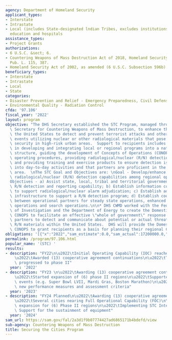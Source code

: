 ```yaml
---
agency: Department of Homeland Security
applicant_types:
- Interstate
- Intrastate
- Local (includes State-designated lndian Tribes, excludes institutions of higher
  education and hospitals
assistance_types:
- Project Grants
authorizations:
- 6 U.S.C. &sect; 6.
- Countering Weapons of Mass Destruction Act of 2018, Homeland Security Act of 2002.
  Pub. L. 115, 387.
- Homeland Security Act of 2002, as amended (6 U.S.C. Subsection 596b)., 1928.
beneficiary_types:
- Interstate
- Intrastate
- Local
- State
categories:
- Disaster Prevention and Relief - Emergency Preparedness, Civil Defense
- Environmental Quality - Radiation Control
cfda: '97.106'
fiscal_year: '2022'
layout: program
objective: "The DHS Secretary established the STC Program, managed through the Assistant\
  \ Secretary for Countering Weapons of Mass Destruction, to enhance the ability of\
  \ the United States to detect and prevent terrorist attacks and other high-consequence\
  \ events utilizing nuclear or other radiological materials that pose risk to homeland\
  \ security in high-risk urban areas.  Support to recipients includes assistance\
  \ in developing and integrating local or regional programs into a national detection\
  \ structure, guiding the development of Concepts of Operations (CONOPs) and standard\
  \ operating procedures, providing radiological/nuclear (R/N) detection equipment,\
  \ and providing training and exercise products to ensure detection is integrated\
  \ into day-to-day activities and that partners are proficient in the detection mission\
  \ area.  \nThe STC Goal and Objectives are: \nGoal - Develop/enhance sustainable\
  \ radiological/nuclear (R/N) detection capabilities among regional operational partners\n\
  Objectives - a) Assist state, local, tribal and territorial governments in developing\
  \ R/N detection and reporting capability; b) Establish information connectivity\
  \ to support radiological/nuclear alarm adjudication; c) Establish administrative\
  \ infrastructure to support a R/N detection program; d) Establish coordination mechanisms\
  \ between operational partners for steady state operations, enhanced steady state\
  \ operations and search operations.\n\n* DHS CWMD worked with the Federal Bureau\
  \ of Investigation and the Department of Energy to create the Domestic Detection\
  \ CONOPS to facilitate an effective \"whole of government\" response among mission\
  \ partners to detect and communicate about potential or actual threats involving\
  \ R/N materials within the United States.  DHS will provide the Domestic Detection\
  \ CONOPS to grant recipients as a basis for planning their regional CONOPS."
obligations: '[{"x":"2022","sam_estimate":0.0,"sam_actual":17200000.0,"usa_spending_actual":17199989.8},{"x":"2023","sam_estimate":16575000.0,"sam_actual":0.0,"usa_spending_actual":7329577.13},{"x":"2024","sam_estimate":20000000.0,"sam_actual":0.0,"usa_spending_actual":0.0}]'
permalink: /program/97.106.html
popular_name: '(STC) '
results:
- description: "FY22\n\u2022\tInitial Operating Capability (IOC) reached for NOLA\n\
    \u2022\tAwarded (13) cooperative agreement continuations\n\u2022\tTwo regions\
    \ progressed to phase II"
  year: '2022'
- description: "FY23 \n\u2022\tAwarding (13) cooperative agreement continuations\n\
    \u2022\tStarted expansion of (6) phase II regions\n\u2022\tSupported major special\
    \ events (e.g. Super Bowl LVII, Mardi Gras, Boston Marathon)\n\u2022\tImplemented\
    \ new performance measures and assessment criteria"
  year: '2023'
- description: "FY24 Planned\n\u2022\tAwarding (13) cooperative agreement continuations\n\
    \u2022\tSeveral cities nearing Full Operational Capability (FOC)\n\u2022\tContinue\
    \ expansion for (6) Phase II regions\n\u2022\tImplementing STC Integrated Logistics\
    \ Support for the sustainment of equipment"
  year: '2024'
sam_url: https://sam.gov/fal/2a3d1f9b07774427ad6865171b4bdefd/view
sub-agency: Countering Weapons of Mass Destruction
title: Securing the Cities Program
---
```

